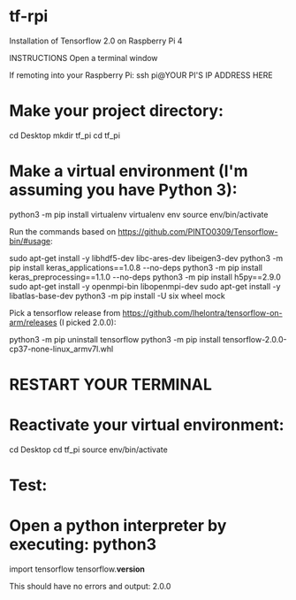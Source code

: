 # tf-rpi
 Installation of Tensorflow 2.0 on Raspberry Pi 4

INSTRUCTIONS
Open a terminal window

If remoting into your Raspberry Pi: ssh pi@YOUR PI'S IP ADDRESS HERE

# Make your project directory:

cd Desktop
mkdir tf_pi
cd tf_pi

# Make a virtual environment (I'm assuming you have Python 3):

python3 -m pip install virtualenv
virtualenv env
source env/bin/activate

Run the commands based on https://github.com/PINTO0309/Tensorflow-bin/#usage:

sudo apt-get install -y libhdf5-dev libc-ares-dev libeigen3-dev
python3 -m pip install keras_applications==1.0.8 --no-deps
python3 -m pip install keras_preprocessing==1.1.0 --no-deps
python3 -m pip install h5py==2.9.0
sudo apt-get install -y openmpi-bin libopenmpi-dev
sudo apt-get install -y libatlas-base-dev
python3 -m pip install -U six wheel mock

Pick a tensorflow release from https://github.com/lhelontra/tensorflow-on-arm/releases (I picked 2.0.0): 

python3 -m pip uninstall tensorflow
python3 -m pip install tensorflow-2.0.0-cp37-none-linux_armv7l.whl

# RESTART YOUR TERMINAL

# Reactivate your virtual environment:

cd Desktop
cd tf_pi
source env/bin/activate

# Test:
# Open a python interpreter by executing: python3 

import tensorflow
tensorflow.__version__

This should have no errors and output: 2.0.0